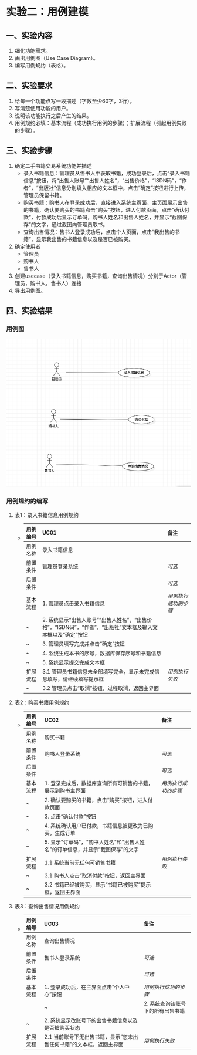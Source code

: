 
# 实验二：用例建模

## 一、实验内容

1. 细化功能需求。
2. 画出用例图（Use Case Diagram）。
3. 编写用例规约（表格）。



## 二、实验要求

1. 给每一个功能点写一段描述（字数至少60字，3行）。
2. 写清楚使用功能的用户。
3. 说明该功能执行之后产生的结果。
4. 用例规约必填：基本流程（成功执行用例的步骤）；扩展流程（引起用例失败的步骤）。



## 三、实验步骤

1. 确定二手书籍交易系统功能并描述
   - 录入书籍信息：管理员从售书人中获取书籍，成功登录后，点击“录入书籍信息”按钮，将“出售人账号”“出售人姓名”，“出售价格”，“ISDN码”，“作者”，“出版社”信息分别填入相应的文本框中，点击“确定”按钮进行上传，管理员保留书籍。
   - 购买书籍：购书人在登录成功后，直接进入系统主页面，主页面展示出售的书籍，确认要购买的书籍点击“购买”按钮，进入付款页面，点击“确认付款”，付款成功后显示订单码，购书人姓名和出售人姓名，并显示“截图保存”的文字，通过截图向管理员取书。
   - 查询出售情况：售书人登录成功后，点击个人页面，点击“我出售的书籍”，显示我出售的书籍信息以及是否已被购买。
2. 确定使用者
   - 管理员
   - 购书人
   - 售书人
3. 创建usecase（录入书籍信息，购买书籍，查询出售情况）分别于Actor（管理员，购书人，售书人）连接
4. 导出用例图。



## 四、实验结果



### 用例图

  ![lab_02 用例图](./lab_02_UseCaseDiagram1.jpg)



### 用例规约的编写



1. 表1：录入书籍信息用例规约

   + | 用例编号 | UC01                                            | 备注                 |
     | -------- | :---------------------------------------------- | -------------------- |
     | 用例名称 | 录入书籍信息                                           |                      |
     | 前置条件 | 管理员登录系统                              | *可选*               |
     | 后置条件 |                                                 | *可选*               |
     | 基本流程 | 1. 管理员点击录入书籍信息                        | *用例执行成功的步骤* |
     | ~        | 2. 系统显示“出售人账号”“出售人姓名”，“出售价格”，“ISDN码”，“作者”，“出版社”文本框及输入文本框以及“确定”按钮                        |                      |
     | ~        | 3. 管理员填写完成并点击“确定”按钮              |                      |
     | ~        | 4. 系统生成本书的序号，数据库保存序号和书籍信息      |                      |
     | ~        | 5. 系统显示提交完成文本框      |                      |
     | 扩展流程 | 3.1 管理员书籍信息未全部填写完全，显示未完成信息填写，请继续填写提示框 | *用例执行失败*       |
     | ~        | 3.2 管理员点击“取消”按钮，过程取消，返回主界面      |                      |

2. 表2：购买书籍用例规约

   + | 用例编号 | UC02                              | 备注                 |
     | -------- | :-------------------------------- | -------------------- |
     | 用例名称 | 购买书籍                             |                      |
     | 前置条件 | 购书人登录系统                | *可选*               |
     | 后置条件 |                                   | *可选*               |
     | 基本流程 | 1. 登录完成后，数据库查询所有可销售的书籍，展示到购书主界面    | *用例执行成功的步骤* |
     | ~        | 2. 确认要购买的书籍，点击“购买”按钮，进入付款页面          |                      |
     | ~        | 3. 点击“确认付款”按钮 |
     | ~        | 4. 系统确认用户已付款，书籍信息被更改为已购买，生成订单         |      |
     | ~        | 5. 显示"订单码"，"购书人姓名"和"出售人姓名"的订单信息，并显示“截图保存”的文字            |                      |
     | 扩展流程 | 1.1 系统当前无任何可销售书籍  | *用例执行失败*       |
     | ~        | 3.1 购书人点击“取消付款”按钮，返回主界面  |
     | ~        | 3.2 书籍已经被购买，显示“书籍已被购买”提示框，返回主界面  |



3. 表3：查询出售情况用例规约

   + | 用例编号 | UC03                                                  | 备注                 |
     | -------- | :---------------------------------------------------- | -------------------- |
     | 用例名称 | 查询出售情况                                                  |                      |
     | 前置条件 | 售书人登录系统                                    | *可选*               |
     | 后置条件 |                                                       | *可选*               |
     | 基本流程 | 1. 登录成功后，在主界面点击“个人中心”按钮                        | *用例执行成功的步骤* |
          | ~        | 2. 系统查询该账号下的所有出售书籍            |     
     | ~        | 2. 系统显示改账号下的出售书籍信息以及是否被购买状态            |           
     | 扩展流程 |      2.1 当前账号下无出售书籍，显示“您未出售任何书籍”的文本框，返回主界面             | *用例执行失败*       |
